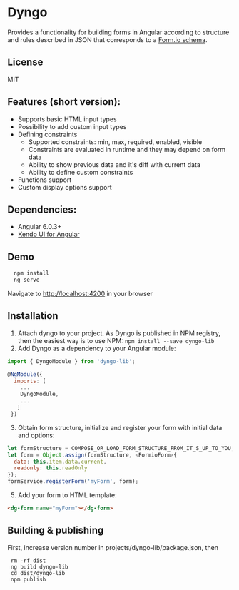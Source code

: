 # Dyngo

Provides a functionality for building forms in Angular according to structure and rules described in JSON that corresponds to a [Form.io schema](https://github.com/formio/formio.js/wiki/Form-JSON-Schema).

## License
MIT

## Features (short version):
* Supports basic HTML input types
* Possibility to add custom input types
* Defining constraints
  * Supported constraints: min, max, required, enabled, visible
  * Constraints are evaluated in runtime and they may depend on form data
  * Ability to show previous data and it's diff with current data
  * Ability to define custom constraints
* Functions support
* Custom display options support

## Dependencies:
* Angular 6.0.3+
* [Kendo UI for Angular](https://www.telerik.com/kendo-angular-ui)

## Demo 
```bash
  npm install
  ng serve
```
Navigate to [http://localhost:4200]([http://localhost:4200]) in your browser  
  
## Installation
1. Attach dyngo to your project. As Dyngo is published in NPM registry, then the easiest way is to use NPM:
`npm install --save dyngo-lib`
2. Add Dyngo as a dependency to your Angular module:
```js
import { DyngoModule } from 'dyngo-lib';

@NgModule({
  imports: [
    ...
    DyngoModule,
    ...
   ]
 })
```
3. Obtain form structure, initialize and register your form with initial data and options:
```js
let formStructure = COMPOSE_OR_LOAD_FORM_STRUCTURE_FROM_IT_S_UP_TO_YOU;
let form = Object.assign(formStructure, <FormioForm>{
  data: this.item.data.current,
  readonly: this.readOnly
});
formService.registerForm('myForm', form);
```
5. Add your form to HTML template:
```html
<dg-form name="myForm"></dg-form>
```

## Building & publishing
First, increase version number in projects/dyngo-lib/package.json, then
```
 rm -rf dist
 ng build dyngo-lib
 cd dist/dyngo-lib
 npm publish
```
